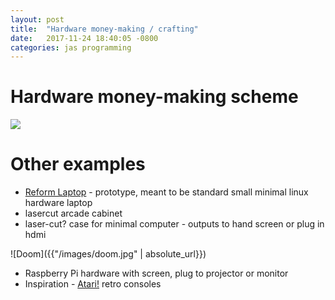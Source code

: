```yaml
---
layout: post
title:  "Hardware money-making / crafting"
date:   2017-11-24 18:40:05 -0800
categories: jas programming
---
```


# Hardware money-making scheme

![](http://librarybox.us/img/LibraryBox_ledge_cropped_200.png)

# Other examples

* [Reform Laptop](http://mntmn.com/reform/) - prototype, meant to be standard small minimal linux hardware laptop
* lasercut arcade cabinet
* laser-cut? case for minimal computer - outputs to hand screen or plug in hdmi

![Doom]({{"/images/doom.jpg" | absolute_url}})

* Raspberry Pi hardware with screen, plug to projector or monitor
* Inspiration - [Atari!](https://www.nytimes.com/2017/11/24/business/atari-flashback-video-games.html) retro consoles
